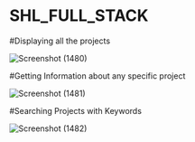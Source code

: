 # SHL_FULL_STACK
#Displaying all the projects

![Screenshot (1480)](https://github.com/Mukul652/SHL_FULL_STACK/assets/82603049/46b75501-9551-4fbf-898d-1710280b7540)


#Getting Information about any specific project

![Screenshot (1481)](https://github.com/Mukul652/SHL_FULL_STACK/assets/82603049/199885fb-b245-4481-887a-6f2fc9480bfc)



#Searching Projects with Keywords

![Screenshot (1482)](https://github.com/Mukul652/SHL_FULL_STACK/assets/82603049/9ab85779-a28e-4f25-b90b-44671ebadeb6)
